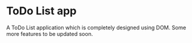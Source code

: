 # ToDo List app
 A ToDo List application which is completely designed using DOM. Some more features to be updated soon.
